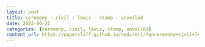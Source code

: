 ```yaml
---
layout: post
title: ceremony · civil · lewis · stamp · unveiled
date: 2023-06-21
categories: [ceremony, civil, lewis, stamp, unveiled]
content_url: https://papercliff.github.io/redirect/?q=ceremony+civil+lewis+stamp+unveiled&tbs=cdr:1,cd_min:6/20/2023,cd_max:6/22/2023
---
```

